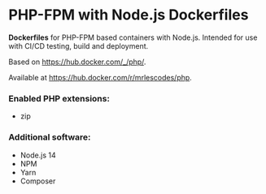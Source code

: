 # PHP-FPM with Node.js Dockerfiles

<strong>Dockerfiles</strong> for PHP-FPM based containers with Node.js. Intended for use with CI/CD testing, build and deployment.

Based on <a href="https://hub.docker.com/_/php/" rel="nofollow noopener">https://hub.docker.com/_/php/</a>.

Available at <a href="https://hub.docker.com/r/mrlescodes/php" rel="nofollow noopener">https://hub.docker.com/r/mrlescodes/php</a>.

### Enabled PHP extensions:
- zip

### Additional software:
- Node.js 14
- NPM
- Yarn
- Composer